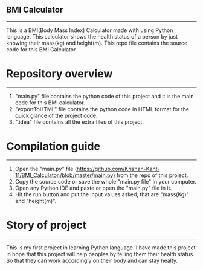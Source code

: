 ## BMI Calculator
***
This is a BMI(Body Mass Index) Calculator made with using Python language. This calculator shows the health status of a person by just knowing their mass(kg) and height(m).
This repo file contains the source code for this BMI Calculator.

# Repository overview
***
1. "main.py" file contains the python code of this project and it is the main code for this BMi calculator.
2. "exportToHTML" file contains the python code in HTML format for the quick glance of the project code.
3. ".idea" file contains all the extra files of this project.

# Compilation guide
***
1. Open the "main.py" file (https://github.com/Krishan-Kant-11/BMI_Calculator./blob/master/main.py) from the repo of this project.
2. Copy the source code or save the whole "main.py file" in your computer.
3. Open any Python IDE and paste or open the "main.py" file in it.
4. Hit the run button and put the input values asked, that are "mass(Kg)" and "height(m)".

# Story of project
***
This is my first project in learning Python language. I have made this project in hope that this project will help peoples by telling them their health status. So that they can work accordingly on their body and can stay healty. 
